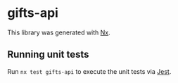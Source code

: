 # gifts-api

This library was generated with [Nx](https://nx.dev).

## Running unit tests

Run `nx test gifts-api` to execute the unit tests via [Jest](https://jestjs.io).
